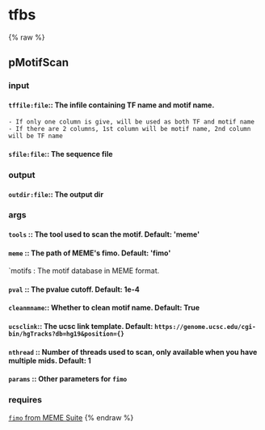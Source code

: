 # tfbs
<!-- toc -->
{% raw %}

## pMotifScan

### input
#### `tffile:file`:: The infile containing TF name and motif name.  
	- If only one column is give, will be used as both TF and motif name
	- If there are 2 columns, 1st column will be motif name, 2nd column will be TF name
#### `sfile:file`:: The sequence file  

### output
#### `outdir:file`:: The output dir  

### args
#### `tools`   :: The tool used to scan the motif. Default: 'meme'  
#### `meme`    :: The path of MEME's fimo. Default: 'fimo'  
`motifs   : The motif database in MEME format.
#### `pval`    :: The pvalue cutoff. Default: 1e-4  
#### `cleanmname`:: Whether to clean motif name. Default: True  
#### `ucsclink`:: The ucsc link template. Default: `https://genome.ucsc.edu/cgi-bin/hgTracks?db=hg19&position={}`  
#### `nthread` :: Number of threads used to scan, only available when you have multiple mids. Default: 1  
#### `params`  :: Other parameters for `fimo`  

### requires
[`fimo` from MEME Suite](http://meme-suite.org/tools/fimo)
{% endraw %}

